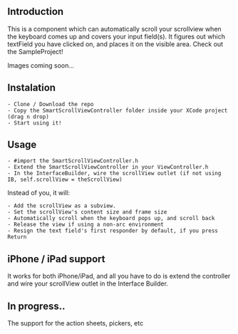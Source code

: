 ## Introduction
This is a component which can automatically scroll your scrollview when the keyboard comes up and covers your input field(s).
It figures out which textField you have clicked on, and places it on the visible area.
Check out the SampleProject!


Images coming soon... 

## Instalation
    - Clone / Download the repo
    - Copy the SmartScrollViewController folder inside your XCode project (drag n drop)
    - Start using it!

## Usage
    - #import the SmartScrollViewController.h
    - Extend the SmartScrollViewController in your ViewController.h
    - In the InterfaceBuilder, wire the scrollView outlet (if not using IB, self.scrollView = theScrollView)


Instead of you, it will:

    - Add the scrollView as a subview.
    - Set the scrollView's content size and frame size
    - Automatically scroll when the keyboard pops up, and scroll back
    - Release the view if using a non-arc environment
    - Resign the text field's first responder by default, if you press Return


## iPhone / iPad support
It works for both iPhone/iPad, and all you have to do is extend the controller and wire your scrollView outlet in the Interface Builder.

## In progress..
The support for the action sheets, pickers, etc

